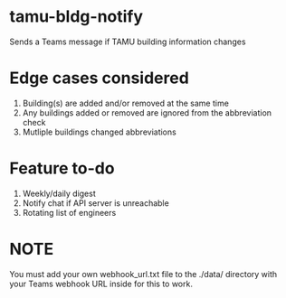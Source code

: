 # tamu-bldg-notify
Sends a Teams message if TAMU building information changes

# Edge cases considered
1) Building(s) are added and/or removed at the same time
2) Any buildings added or removed are ignored from the abbreviation check
3) Mutliple buildings changed abbreviations

# Feature to-do
1) Weekly/daily digest
2) Notify chat if API server is unreachable
3) Rotating list of engineers

# NOTE
You must add your own webhook_url.txt file to the ./data/ directory with your Teams webhook URL inside for this to work.
